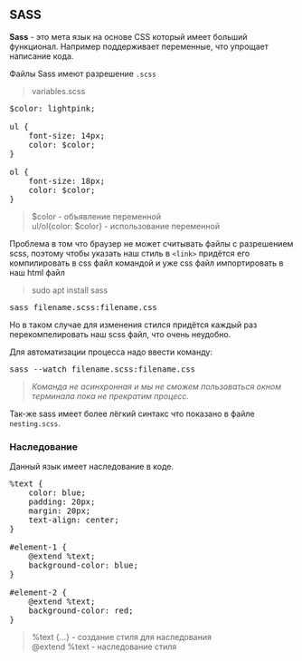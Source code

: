 <h2>SASS</h2>
<strong>Sass</strong> - это мета язык на основе CSS который имеет больший функционал.
Например поддерживает переменные, что упрощает написание кода.

Файлы Sass имеют разрешение `.scss`

> variables.scss

<pre>
$color: lightpink;

ul {
    font-size: 14px;
    color: $color;
}

ol {
    font-size: 18px;
    color: $color;
}
</pre>

> $color - объявление переменной
> <br>ul/ol{color: $color} - использование переменной

Проблема в том что браузер не может считывать файлы с разрешением scss,
поэтому чтобы указать наш стиль в `<link>` придётся его компилировать
в css файл командой и уже css файл импортировать в наш html файл

> sudo apt install sass
<pre>sass filename.scss:filename.css</pre>

Но в таком случае для изменения стился придётся каждый раз перекомпелировать наш 
scss файл, что очень неудобно. 

Для автоматизации процесса надо ввести команду: 
<pre>sass --watch filename.scss:filename.css</pre>

> *Команда не асинхронная и мы не сможем пользоваться окном терминала пока не прекратим процесс.*

Так-же sass имеет более лёгкий синтакс что показано в файле `nesting.scss`.

<h3>Наследование</h3>
Данный язык имеет наследование в коде.

<pre>
%text {
    color: blue;
    padding: 20px;
    margin: 20px;
    text-align: center;
}

#element-1 {
    @extend %text;
    background-color: blue;
}

#element-2 {
    @extend %text;
    background-color: red;
}
</pre>

> %text {...} - создание стиля для наследования
> <br>@extend %text - наследование стиля
